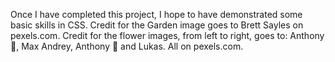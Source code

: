 Once I have completed this project, I hope to have demonstrated some basic skills in CSS.
Credit for the Garden image goes to Brett Sayles on pexels.com.
Credit for the flower images, from left to right, goes to: Anthony 🙂, Max Andrey, Anthony 🙂 and Lukas. All on pexels.com.